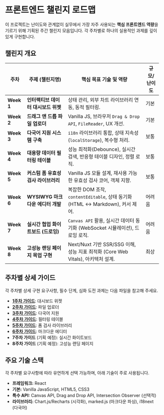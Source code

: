 # 프론트엔드 챌린지 로드맵

이 프로젝트는 난이도와 관계없이 실무에서 가장 자주 사용되는 **핵심 프론트엔드 역량**을 기르기 위해 기획된 주간 챌린지 모음입니다. 각 주차별로 하나의 실용적인 과제를 깊이 있게 구현합니다.

## 챌린지 개요

| 주차 | 주제 (챌린지명) | 핵심 목표 기술 및 역량 | 규모/난이도 |
| --- | --- | --- | --- |
| **Week 1** | **인터랙티브 데이터 대시보드 위젯** | 상태 관리, 외부 차트 라이브러리 연동, 동적 필터링. | 기본 |
| **Week 2** | **드래그 앤 드롭 파일 업로더** | Vanilla JS, 브라우저 `Drag & Drop API`, `FileReader`, UX 개선. | 기본 |
| **Week 3** | **다국어 지원 시스템 구축** | `i18n` 라이브러리 통합, 상태 지속성(`localStorage`), 복수형 처리. | 보통 |
| **Week 4** | **대용량 데이터 필터링 테이블** | 성능 최적화(Debounce), 실시간 검색, 반응형 테이블 디자인, 정렬 로직. | 보통 |
| **Week 5** | **커스텀 폼 유효성 검사 라이브러리** | Vanilla JS 모듈 설계, 재사용 가능한 유효성 검사 코어, 객체 지향. | 보통 |
| **Week 6** | **WYSIWYG 마크다운 에디터 개발** | 복잡한 DOM 조작, `contentEditable`, 상태 동기화(HTML ↔ Markdown), 커서 제어. | 어려움 |
| **Week 7** | **실시간 협업 화이트보드 (드로잉)** | `Canvas API` 활용, 실시간 데이터 동기화 (WebSocket 시뮬레이션), 드로잉 로직. | 어려움 |
| **Week 8** | **고성능 랜딩 페이지 목업 구현** | Next/Nuxt 기반 SSR/SSG 이해, 성능 지표 최적화 (Core Web Vitals), 아키텍처 설계. | 최상 |

## 주차별 상세 가이드

각 주차별 상세 구현 요구사항, 필수 단계, 심화 도전 과제는 다음 파일을 참고해 주세요.

- [**1주차 가이드**](https://github.com/MechanicKim/fe-challenge/blob/main/apps/week1/README.md): 대시보드 위젯
- [**2주차 가이드**](https://github.com/MechanicKim/fe-challenge/blob/main/apps/week2/README.md): 파일 업로더
- [**3주차 가이드**](https://github.com/MechanicKim/fe-challenge/blob/main/apps/week3/README.md): 다국어 지원
- [**4주차 가이드**](https://github.com/MechanicKim/fe-challenge/blob/main/apps/week4/README.md): 필터링 테이블
- [**5주차 가이드**](https://github.com/MechanicKim/fe-challenge/blob/main/apps/week5/README.md): 폼 검사 라이브러리
- [**6주차 가이드**](https://github.com/MechanicKim/fe-challenge/blob/main/apps/week6/README.md): 마크다운 에디터
- **7주차 가이드** (기획 예정): 실시간 화이트보드
- **8주차 가이드** (기획 예정): 고성능 랜딩 페이지

## 주요 기술 스택

각 주차별 요구사항에 따라 유연하게 선택 가능하며, 아래 기술이 주로 사용됩니다.

- **프레임워크:** React
- **기본:** Vanilla JavaScript, HTML5, CSS3
- **특수 API:** Canvas API, Drag and Drop API, Intersection Observer (선택적)
- **라이브러리:** Chart.js/Recharts (시각화), marked.js (마크다운 파싱), i18next (다국어)